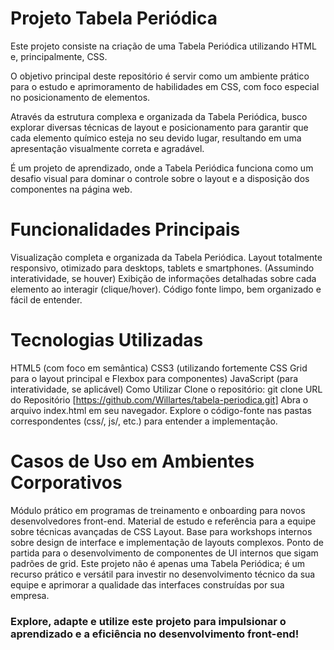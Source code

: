 # Projeto Tabela Periódica
Este projeto consiste na criação de uma Tabela Periódica utilizando HTML e, principalmente, CSS.

O objetivo principal deste repositório é servir como um ambiente prático para o estudo e aprimoramento de habilidades em CSS, com foco especial no posicionamento de elementos.

Através da estrutura complexa e organizada da Tabela Periódica, busco explorar diversas técnicas de layout e posicionamento para garantir que cada elemento químico esteja no seu devido lugar, resultando em uma apresentação visualmente correta e agradável.

É um projeto de aprendizado, onde a Tabela Periódica funciona como um desafio visual para dominar o controle sobre o layout e a disposição dos componentes na página web.

# Funcionalidades Principais
Visualização completa e organizada da Tabela Periódica.
Layout totalmente responsivo, otimizado para desktops, tablets e smartphones.
(Assumindo interatividade, se houver) Exibição de informações detalhadas sobre cada elemento ao interagir (clique/hover).
Código fonte limpo, bem organizado e fácil de entender.
# Tecnologias Utilizadas
HTML5 (com foco em semântica)
CSS3 (utilizando fortemente CSS Grid para o layout principal e Flexbox para componentes)
JavaScript (para interatividade, se aplicável)
Como Utilizar
Clone o repositório: git clone URL do Repositório [https://github.com/Willartes/tabela-periodica.git]
Abra o arquivo index.html em seu navegador.
Explore o código-fonte nas pastas correspondentes (css/, js/, etc.) para entender a implementação.
# Casos de Uso em Ambientes Corporativos
Módulo prático em programas de treinamento e onboarding para novos desenvolvedores front-end.
Material de estudo e referência para a equipe sobre técnicas avançadas de CSS Layout.
Base para workshops internos sobre design de interface e implementação de layouts complexos.
Ponto de partida para o desenvolvimento de componentes de UI internos que sigam padrões de grid.
Este projeto não é apenas uma Tabela Periódica; é um recurso prático e versátil para investir no desenvolvimento técnico da sua equipe e aprimorar a qualidade das interfaces construídas por sua empresa.

### Explore, adapte e utilize este projeto para impulsionar o aprendizado e a eficiência no desenvolvimento front-end!
